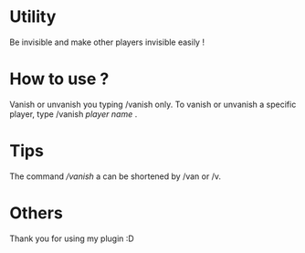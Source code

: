 Utility
=======

Be invisible and make other players invisible easily !

How to use ?
============

Vanish or unvanish you typing /vanish only.
To vanish or unvanish a specific player, type /vanish *player name* .

Tips
====

The command */vanish* a can be shortened by /van or /v.

Others
======

Thank you for using my plugin :D

